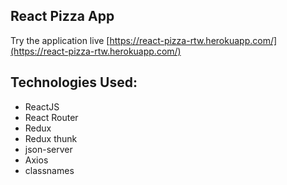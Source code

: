## React Pizza App

Try the application live [https://react-pizza-rtw.herokuapp.com/](https://react-pizza-rtw.herokuapp.com/)

## Technologies Used:

- ReactJS
- React Router
- Redux
- Redux thunk
- json-server
- Axios
- classnames
